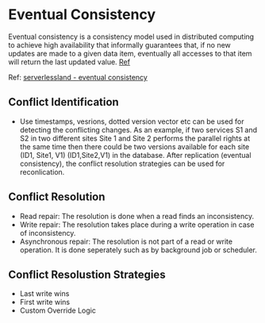# Eventual Consistency
Eventual consistency is a consistency model used in distributed computing to achieve high availability that informally guarantees that, if no new updates are made to a given data item, eventually all accesses to that item will return the last updated value. [Ref](https://en.wikipedia.org/wiki/Eventual_consistency#Conflict_resolution)

Ref:
[serverlessland - eventual consistency](https://serverlessland.com/event-driven-architecture/visuals/eventual-consistency)

## Conflict Identification
- Use timestamps, vesrions, dotted version vector etc can be used for detecting the conflicting changes. As an example, if two services S1 and S2 in two different sites Site 1 and Site 2 performs the parallel rights at the same time then there could be two versions available for each site (ID1, Site1, V1) (ID1,Site2,V1) in the database. After replication (eventual consistency), the conflict resolution strategies can be used for reconlication.

## Conflict Resolution
- Read repair: The resolution is done when a read finds an inconsistency.
- Write repair: The resolution takes place during a write operation in case of inconsistency.
- Asynchronous repair: The resolution is not part of a read or write operation. It is done seperately such as by background job or scheduler.

## Conflict Resolustion Strategies
- Last write wins
- First write wins
- Custom Override Logic